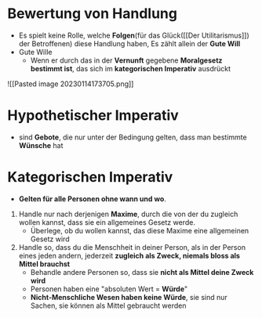 # Bewertung von Handlung
- Es spielt keine Rolle, welche **Folgen**(für das Glück([[Der Utilitarismus]]) der Betroffenen) diese Handlung haben, Es zählt allein der **Gute Will**
- Gute Wille
	- Wenn er durch das in der **Vernunft** gegebene **Moralgesetz bestimmt ist**, das sich im **kategorischen Imperativ** ausdrückt

![[Pasted image 20230114173705.png]]
# Hypothetischer Imperativ
- sind **Gebote**, die nur unter der Bedingung gelten, dass man bestimmte **Wünsche** hat

# Kategorischen Imperativ
- **Gelten für alle Personen ohne wann und wo**.
1.  Handle nur nach derjenigen **Maxime**, durch die von der du zugleich wollen kannst, dass sie ein allgemeines Gesetz werde. 
	- Überlege, ob du wollen kannst, das diese Maxime eine allgemeinen Gesetz wird
2.  Handle so, dass du die Menschheit in deiner Person, als in der Person eines jeden andern, jederzeit **zugleich als Zweck, niemals bloss als Mittel brauchst**
	- Behandle andere Personen so, dass sie **nicht als Mittel deine Zweck wird**
	- Personen haben eine "absoluten Wert = **Würde**"
	- **Nicht-Menschliche Wesen haben keine Würde**, sie sind nur Sachen, sie können als Mittel gebraucht werden


